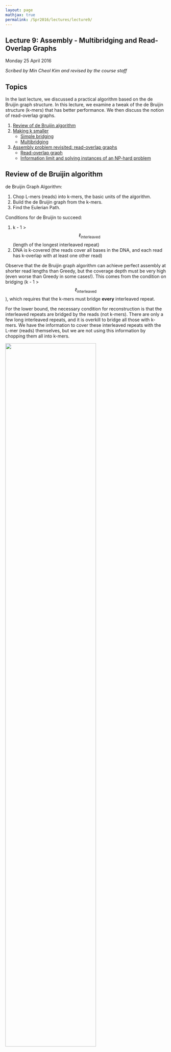 ```yaml
---
layout: page
mathjax: true
permalink: /Spr2016/lectures/lecture9/
---
```

## Lecture 9: Assembly - Multibridging and Read-Overlap Graphs

Monday 25 April 2016

_Scribed by Min Cheol Kim and revised by the course staff_



## Topics

In the last lecture, we discussed a practical algorithm based on the de Bruijin graph structure.
In this lecture, we examine a tweak of the de Bruijin structure (k-mers)
that has better performance. We then discuss the notion of read-overlap graphs.

1.	<a href='#review'>Review of de Bruijin algorithm</a>
2.	<a href='#multi'>Making k smaller</a>
    - <a href='#simple'>Simple bridging</a>
    - <a href='#triple'>Multibridging</a>
3. <a href='#readoverlap'>Assembly problem revisited: read-overlap graphs</a>
    - <a href='#read1'>Read-overlap graph</a>
    - <a href='#info'>Information limit and solving instances of an NP-hard problem</a>  


## <a id='review'></a>Review of de Bruijin algorithm

de Bruijin Graph Algorithm:  

1. Chop L-mers (reads) into k-mers, the basic units of the algorithm.  
2. Build the de Bruijin graph from the k-mers.  
3. Find the Eulerian Path.

Conditions for de Bruijin to succeed:  

1. k - 1 > $$\ell_{\text{interleaved}}$$ (length of the longest interleaved repeat)  
2. DNA is k-covered (the reads cover all bases in the DNA, and each read has k-overlap with at least one other read)

Observe that the de Bruijin graph algorithm can achieve perfect assembly at shorter
read lengths than Greedy, but the coverage depth must be very high (even worse than
Greedy in some cases!). This comes from the condition on bridging
(k - 1 > $$\ell_{\text{interleaved}}$$), which requires that the k-mers must bridge
**every** interleaved repeat.

For the lower bound, the necessary condition for reconstruction is that the interleaved repeats are bridged by the reads (not k-mers). There are only a few long interleaved repeats, and it is overkill to bridge all those with k-mers. We have the information to cover these interleaved repeats with the L-mer (reads) themselves, but we are not using this information by chopping them all into k-mers.

<div class="fig figcenter fighighlight">
  <img src="assets/lecture8/Figure9.png" width="75%">
	<div class="figcaption">Lower bound from the Lander-Waterman calculation, the read
	complexity necessary for the greedy algorithm and the
  de Bruijn graph algorithm to succeed (w. p. \(1-\epsilon\)), and Ukkonen's
	lower bound for successful assembly (w. p. \(1-\epsilon\)).</div>
</div>


## <a id='multi'></a>Making k smaller

By taking advantage of the fact that we do not need to bridge **all** interleaved repeats with k-mers, we can come up with modified versions of the de Bruijin algorithm. We set k  $$<< \ \ell_{\text{interleaved}}$$, and we do something special for the long interleaved repeats, which are few in numbers.

### <a id='simple'></a>Simple Bridging

The problem we had when k $$\leq \ell_{\text{interleaved}}$$+ 1 was that we have confusion when finding the Eulerian path when traversing through all the edges, as covered in the previous lecture (Refer to examples of de Bruijin graphs in Lecture 8). When multiple Eulerian paths exist, we cannot guarantee a correct reconstruction.

We can circumvent this problem by using the reads (L-mers) themselves to resolve the conflicts. In the figure below, with k < $$\ell_{\text{interleaved}}$$, there were two potential Eulerian paths: one traverses the green segment first and the other traverses the pink segment first.

<div class="fig figcenter fighighlight">
  <img src="assets/lecture9/Figure1.png" width="90%">
	<div class="figcaption">After resolving a node using a bridging read, we can find a unique Eulerian
path through the graph.</div>
</div>

By incorporating the information in the bridging read, however, we can reduce the number of Eulerian paths to one. In other words, we can resolve the ambiguity in the graph as follows:  

1. Find the bridging read on the graph, in this case on the top right.  
2. Since we know that the orange segment must follow the green segment, replicate the black node and create a separate green - black - orange path.

Information from bridging reads simplify the graph.

At this point, our conditions for a successful assembly is as follows:


1. All interleaved repeats (except triple repeats) are singly bridged.  
2. k-1 > $$\ell_{\text{triple}}$$ (length of the longest triple repeat).

The performance of this algorithm is shown in the figure below. Note that even though this reduces the number of reads we need, it is still not as close to the lower bound as we hope. Can we do better?

<div class="fig figcenter fighighlight">
  <img src="assets/lecture9/Figure2.png" width="75%">
	<div class="figcaption">Lower bound from the Lander-Waterman calculation, the read
	complexity necessary for the greedy algorithm, the
  de Bruijn graph algorithm, and the SimpleBridging algorithm to succeed (w. p. \(1-\epsilon\)), and Ukkonen's
	lower bound for successful assembly (w. p. \(1-\epsilon\)).</div>
</div>

### <a id='simple'></a>Multibridging

The algorithm we outlined above had k - 1 > $$\ell_{\text{triple}}$$ as a condition, which allowed us to guarantee the bridging of all copies of all triple repeats. A triple repeat is a special type of interleaved repeat in that there may still be ambiguity to the Eulerian path even if the repeat is bridged.

We can modify the algorithm further to get around the ambiguity. If the triple repeats are triple-bridged (meaning that every copy of the repeat is bridged by a read), then we can separate the repeat node into three different distinct nodes that each connect to distinct adjacent nodes. This is shown in the figure below.

<div class="fig figcenter fighighlight">
  <img src="assets/lecture9/Figure3.png" width="90%">
	<div class="figcaption">If all three copies of a triple repeat are bridged,
  one can resolve them locally.</div>
</div>

With this in mind, our conditions for success then becomes ([Bresler, Bresler, Tse, 2013](http://arxiv.org/abs/1301.0068)):

1. All copies of all triple repeats are bridged.
2. Interleaved repeats are singly bridged
3. Coverage (each base in the genome is covered by at least one read)


We also see that the performance of the multibridging algorithm is close to that of the lower bound.

<div class="fig figcenter fighighlight">
  <img src="assets/lecture9/Figure4.png" width="75%">
	<div class="figcaption">Lower bound from the Lander-Waterman calculation, the read
	complexity necessary for the greedy algorithm, the
  de Bruijn graph algorithm, the SimpleBridging algorithm, and the MultiBridging algorithm to succeed (w. p. \(1-\epsilon\)), and Ukkonen's
	lower bound for successful assembly (w. p. \(1-\epsilon\)).</div>
</div>

## <a id='readoverlap'></a>Assembly problem revisited: read-overlap graphs

So far we have looked at algorithms based on de Bruijin graphs. These algorithms essentially chop reads into shorter k-mers. Then we realized that the k-mers do not contain enough information, and we brought back some of the important reads to resolve conflicts.

This seems like a strange paradigm since the reads are the ones that contain all the information to begin with (why chop them up only to bring them back?). A more natural class of algorithms are based on read-overlap graphs, which is actually the original approach to assembly.

### <a id='read1'></a>Read-overlap graphs

Instead of thinking about k-mers, we should think about reads themselves. Using this idea, we reconstruct a graph where all the nodes of the graph are reads (without any k-mer transformation). Then, we connect every pair of nodes with an edge, building a complete graph. Each edge is associated with a number that indicates the amount of overlap between the two nodes (reads). Alternatively, we can also associate each edge with a number that indicates how much length we gain by joining the two reads.

An example of a read-length graph is shown below. If you have two reads ACGCA and CGCAT, you would get an extension of 1 (overlap of 4) when the reads are put together to form ACGCAT.

<div class="fig figcenter fighighlight">
  <img src="assets/lecture9/Figure5.png" width="75%">
	<div class="figcaption">A read overlap graph contains the  original sequence
  as a Hamiltonian path.</div>
</div>

In some sense, this is the most natural representation of the assembly problem. To solve the problem we would take a path that goes through every single node in the graph while also minimizing the sum of the extensions (or maximizing the sum of the overlaps).

This path is called the Generalized Hamiltonian Path, a path that visits every node at least once while maintaining the minimum sum of weights (note the difference between this and the Eulerian path). We may need to visit a node multiple times due to repeats.

It turns out that this problem is NP-hard. This is one of the main motivations for working with the de Bruijn graph instead.

### <a id='info'></a>Information limit and solving instances of an NP-hard problem

Under some assumptions, we can solve this problem, which is NP-hard in general.

Let us see what the most basic algorithm does in terms of the read-overlap graph - the Greedy algorithm. For each node, the Greedy algorithm picks the edge with the largest overlap going out, ignoring all other edges for that node. This vastly simplifies the graph with only one outgoing edge from each node.

Greedy's pitfall is that when the true path visits a node twice, the algorithm will fail. The approach is an oversimplification of the generalized Hamiltonian path problem.

Going back to our performance figure, we see that the Greedy algorithm lives in the red region where the read length is long enough to cover **all** repeats. That leaves the blue region where reconstruction is still possible but we may need to visit the nodes more than once.

<div class="fig figcenter fighighlight">
  <img src="assets/lecture9/Figure6.png" width="75%">
	<div class="figcaption">Information limits in the read-overlap graph framework.</div>
</div>

Note that we only need to visit a node more than 2 times if and only if there exists an unbridged triple repeat, but reconstruction in this situation is not possible anyway. In the figure below, we notice that we cannot determine whether we should traverse the blue or red path first.

<div class="fig figcenter fighighlight">
  <img src="assets/lecture9/Figure7.png" width="75%">
	<div class="figcaption"> Since a triple repeat is not bridged, we cannot determine whether we should traverse the blue or red path first.</div>
</div>

The information analysis shows us that the Greedy is an oversimplification, but we do not need to visit a node more than twice; this stands on the left of the lower bound (figure below). We need an algorithm that visits each node no more than twice.

<div class="fig figcenter fighighlight">
  <img src="assets/lecture9/Figure8.png" width="75%">
	<div class="figcaption"> The use of "Not-so-greedy" to achieve theoretic limits.</div>
</div>

This algorithm is called the "Not-so-greedy" algorithm, and it keeps exactly the two best extensions for each node. The complexity is linear with the number of reads. Therefore in the green region, we can overcome the NP-hardness of the Hamiltonian problem.
